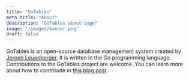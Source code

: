 ```yaml
---
title: "GoTables"
meta_title: "About"
description: "GoTables about page"
image: "/images/banner.png"
draft: false
---
```


GoTables is an open-source database management system created by [Jeroen Leuenberger](https://www.jereileu.ch). It is written in the Go programming language. Contributions to the GoTables project are welcome. You can learn more about how to contribute in [this blog post](/blog/contributing).
